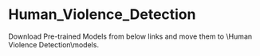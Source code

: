 # Human_Violence_Detection
Download Pre-trained Models from below links and move them to \Human Violence Detection\models.
